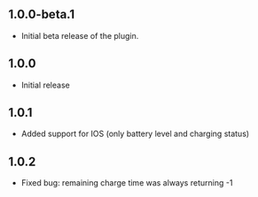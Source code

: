 ## 1.0.0-beta.1

* Initial beta release of the plugin.

## 1.0.0

* Initial release

## 1.0.1

* Added support for IOS (only battery level and charging status)

## 1.0.2

* Fixed bug: remaining charge time was always returning -1
